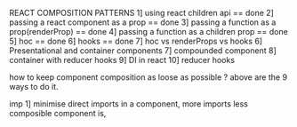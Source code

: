 REACT COMPOSITION PATTERNS
1] using react children api == done
2] passing a react component as a prop == done
3] passing a function as a prop(renderProp) == done
4] passing a function as a children prop == done
5] hoc == done
6] hooks == done
7] hoc vs renderProps vs hooks
6] Presentational and container components
7] compounded component
8] container with reducer hooks 
9] DI in react
10] reducer hooks 

how to keep component composition as loose as possible ? above are the 9 ways to do it.

imp
1] minimise direct imports in a component, more imports less composible component is,
